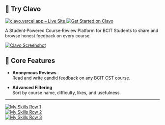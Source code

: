 ## 🚀 Try Clavo

  <a href="https://clavo.vercel.app">
    <img
      src="https://img.shields.io/badge/clavo.vercel.app-online-brightgreen?style=for-the-badge"
      alt="clavo.vercel.app – Live Site"
    />
  </a>
  <a href="https://clavo.vercel.app">
    <img
      src="https://img.shields.io/badge/🚀%20Get%20Started-Clavo-blue?style=for-the-badge"
      alt="Get Started on Clavo"
    />
  </a>


A Student‑Powered Course‑Review Platform for BCIT Students to share and browse honest feedback on every course.  

<a href="https://clavo.vercel.app"><img src="https://i.ibb.co/9HrZ84Zf/ogimage.png" alt="Clavo Screenshot" border="0" /></a>

## 📝 Core Features
- **Anonymous Reviews**  
  Read and write candid feedback on any BCIT CST course.

- **Advanced Filtering**  
  Sort by course name, difficulty, likes, and usefulness.


---

[![My Skills Row 1](https://skillicons.dev/icons?i=python,java,js,ts,go,c,cpp,php,kotlin,postman&theme=dark)](https://skillicons.dev)  
[![My Skills Row 2](https://skillicons.dev/icons?i=jquery,nodejs,express,nextjs,react,redux,prisma,androidstudio,jest,spring&theme=dark)](https://skillicons.dev)  
[![My Skills Row 3](https://skillicons.dev/icons?i=docker,kubernetes,gcp,mongodb,mysql,postgresql,graphql,apollo,flask,gradle&theme=dark)](https://skillicons.dev)
